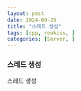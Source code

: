 ```yaml
---
layout: post
date: 2024-09-29
title: "스레드 생성"
tags: [cpp, rookiss, ]
categories: [Server, ]
---
```




### 스레드 생성


스레드 생성

